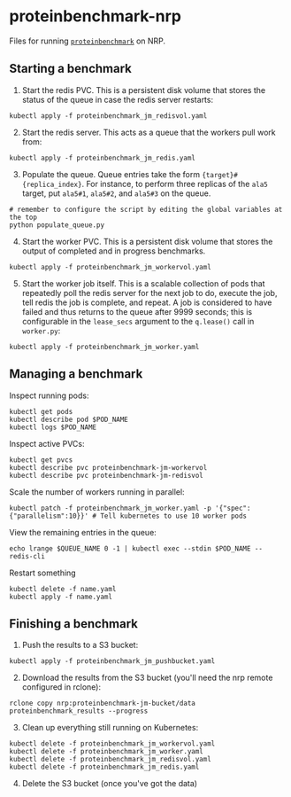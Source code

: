 # proteinbenchmark-nrp

Files for running [`proteinbenchmark`] on NRP.

## Starting a benchmark

1. Start the redis PVC. This is a persistent disk volume that stores the status of the queue in case the redis server restarts:
```shell
kubectl apply -f proteinbenchmark_jm_redisvol.yaml
```
2. Start the redis server. This acts as a queue that the workers pull work from:
```shell
kubectl apply -f proteinbenchmark_jm_redis.yaml
```
3. Populate the queue. Queue entries take the form `{target}#{replica_index}`. For instance, to perform three replicas of the `ala5` target, put `ala5#1`, `ala5#2`, and `ala5#3` on the queue.
```shell
# remember to configure the script by editing the global variables at the top
python populate_queue.py
```
4. Start the worker PVC. This is a persistent disk volume that stores the output of completed and in progress benchmarks.
```shell
kubectl apply -f proteinbenchmark_jm_workervol.yaml
```
5. Start the worker job itself. This is a scalable collection of pods that repeatedly poll the redis server for the next job to do, execute the job, tell redis the job is complete, and repeat. A job is considered to have failed and thus returns to the queue after 9999 seconds; this is configurable in the `lease_secs` argument to the `q.lease()` call in `worker.py`:
```shell
kubectl apply -f proteinbenchmark_jm_worker.yaml
```
## Managing a benchmark

Inspect running pods:

```shell
kubectl get pods
kubectl describe pod $POD_NAME
kubectl logs $POD_NAME
```

Inspect active PVCs:

```shell
kubectl get pvcs
kubectl describe pvc proteinbenchmark-jm-workervol
kubectl describe pvc proteinbenchmark-jm-redisvol
```

Scale the number of workers running in parallel:

```shell
kubectl patch -f proteinbenchmark_jm_worker.yaml -p '{"spec":{"parallelism":10}}' # Tell kubernetes to use 10 worker pods
```

View the remaining entries in the queue:

```shell
echo lrange $QUEUE_NAME 0 -1 | kubectl exec --stdin $POD_NAME -- redis-cli
```

Restart something
```shell
kubectl delete -f name.yaml
kubectl apply -f name.yaml
```

## Finishing a benchmark

1. Push the results to a S3 bucket:
```shell
kubectl apply -f proteinbenchmark_jm_pushbucket.yaml
```
2. Download the results from the S3 bucket (you'll need the nrp remote configured in rclone):
```shell
rclone copy nrp:proteinbenchmark-jm-bucket/data proteinbenchmark_results --progress
```
3. Clean up everything still running on Kubernetes:
```shell
kubectl delete -f proteinbenchmark_jm_workervol.yaml
kubectl delete -f proteinbenchmark_jm_worker.yaml
kubectl delete -f proteinbenchmark_jm_redisvol.yaml
kubectl delete -f proteinbenchmark_jm_redis.yaml
```
4. Delete the S3 bucket (once you've got the data)


[`proteinbenchmark`]: https://github.com/openforcefield/proteinbenchmark/tree/nagl
